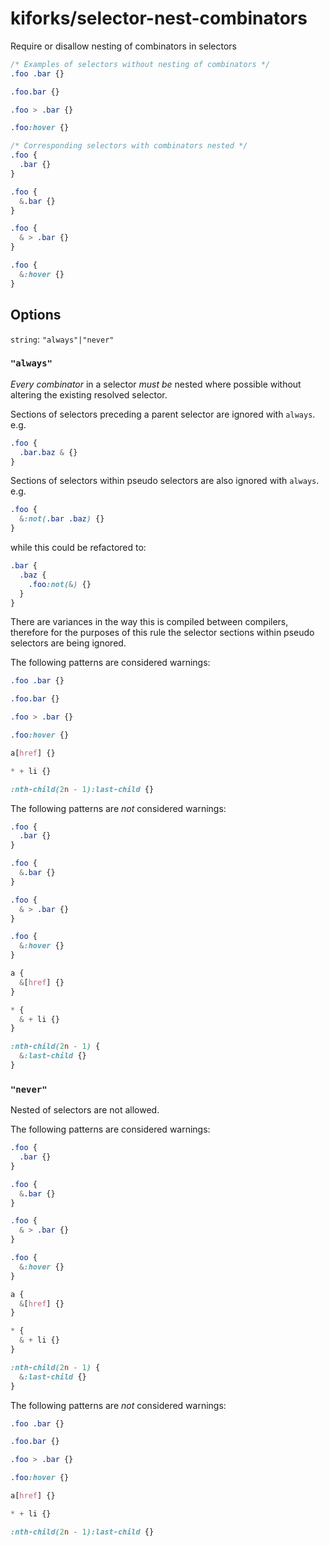 # kiforks/selector-nest-combinators

Require or disallow nesting of combinators in selectors

```scss
/* Examples of selectors without nesting of combinators */
.foo .bar {}

.foo.bar {}

.foo > .bar {}

.foo:hover {}

/* Corresponding selectors with combinators nested */
.foo {
  .bar {}
}

.foo {
  &.bar {}
}

.foo {
  & > .bar {}
}

.foo {
  &:hover {}
}
```

## Options

`string`: `"always"|"never"`

### `"always"`

*Every combinator* in a selector *must be* nested where possible without altering the existing resolved selector.

Sections of selectors preceding a parent selector are ignored with `always`.
e.g.

```scss
.foo {
  .bar.baz & {}
}
```

Sections of selectors within pseudo selectors are also ignored with `always`.
e.g.

```scss
.foo {
  &:not(.bar .baz) {}
}
```

while this could be refactored to:

```scss
.bar {
  .baz {
    .foo:not(&) {}
  }
}
```

There are variances in the way this is compiled between compilers, therefore for the purposes of this rule the selector sections within pseudo selectors are being ignored.

The following patterns are considered warnings:

```scss
.foo .bar {}
```

```scss
.foo.bar {}
```

```scss
.foo > .bar {}
```

```scss
.foo:hover {}
```

```scss
a[href] {}
```

```scss
* + li {}
```

```scss
:nth-child(2n - 1):last-child {}
```

The following patterns are *not* considered warnings:

```scss
.foo {
  .bar {}
}
```

```scss
.foo {
  &.bar {}
}
```

```scss
.foo {
  & > .bar {}
}
```

```scss
.foo {
  &:hover {}
}
```

```scss
a {
  &[href] {}
}
```

```scss
* {
  & + li {}
}
```

```scss
:nth-child(2n - 1) {
  &:last-child {}
}
```

### `"never"`

Nested of selectors are not allowed.

The following patterns are considered warnings:

```scss
.foo {
  .bar {}
}
```

```scss
.foo {
  &.bar {}
}
```

```scss
.foo {
  & > .bar {}
}
```

```scss
.foo {
  &:hover {}
}
```

```scss
a {
  &[href] {}
}
```

```scss
* {
  & + li {}
}
```

```scss
:nth-child(2n - 1) {
  &:last-child {}
}
```

The following patterns are *not* considered warnings:

```scss
.foo .bar {}
```

```scss
.foo.bar {}
```

```scss
.foo > .bar {}
```

```scss
.foo:hover {}
```

```scss
a[href] {}
```

```scss
* + li {}
```

```scss
:nth-child(2n - 1):last-child {}
```
